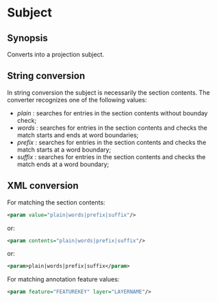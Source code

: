 <h1 class="converter">Subject</h1>

## Synopsis

Converts into a projection subject.

## String conversion

In string conversion the subject is necessarily the section contents. The converter recognizes one of the following values:
*  *plain* : searches for entries in the section contents without bounday check;
*  *words* : searches for entries in the section contents and checks the match starts and ends at word boundaries;
*  *prefix* : searches for entries in the section contents and checks the match starts at a word boundary;
*  *suffix* : searches for entries in the section contents and checks the match ends at a word boundary;



## XML conversion

For matching the section contents:


```xml
<param value="plain|words|prefix|suffix"/>
```


or:


```xml
<param contents="plain|words|prefix|suffix"/>
```


or:


```xml
<param>plain|words|prefix|suffix</param>
```



For matching annotation feature values:

```xml
<param feature="FEATUREKEY" layer="LAYERNAME"/>
```



